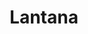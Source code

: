 ---
id: 5
title: "Lantana"
description: "A website I made for a Gardening and landscaping company."
stack:
- name: "Wordpress"
links:
- link: "https://lantana-ltd.com"
  image: "../../assets/images/open_website.svg"
---